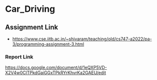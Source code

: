 # Car_Driving

## Assignment Link
- https://www.cse.iitb.ac.in/~shivaram/teaching/old/cs747-a2022/pa-3/programming-assignment-3.html

### Report Link

https://docs.google.com/document/d/1eQXP5VD-X2V4w0ClTPkdGaiGGxTPkRYrKhvrKa2GAEU/edit
